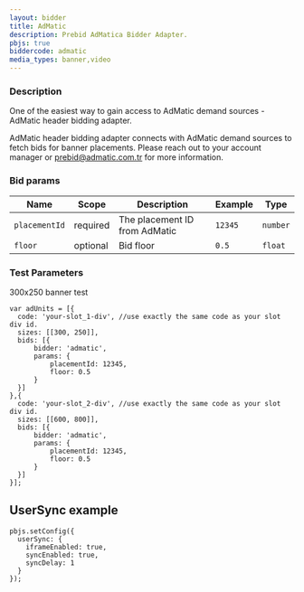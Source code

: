 ```yaml
---
layout: bidder
title: AdMatic
description: Prebid AdMatica Bidder Adapter.
pbjs: true
biddercode: admatic
media_types: banner,video
---
```


### Description

One of the easiest way to gain access to AdMatic demand sources  - AdMatic header bidding adapter.

AdMatic header bidding adapter connects with AdMatic demand sources to fetch bids for banner placements. Please reach out to your account manager or <prebid@admatic.com.tr> for more information.

### Bid params

| Name         | Scope    | Description                        | Example    | Type     |
|--------------|----------|------------------------------------|------------|----------|
| `placementId`  | required | The placement ID from AdMatic           | `12345`    | `number` |
| `floor`| optional | Bid floor         | `0.5` | `float` |

### Test Parameters

300x250 banner test
```
var adUnits = [{
  code: 'your-slot_1-div', //use exactly the same code as your slot div id.
  sizes: [[300, 250]],
  bids: [{
      bidder: 'admatic',
      params: { 
          placementId: 12345,
          floor: 0.5
      }
  }]
},{
  code: 'your-slot_2-div', //use exactly the same code as your slot div id.
  sizes: [[600, 800]],
  bids: [{
      bidder: 'admatic',
      params: { 
          placementId: 12345,
          floor: 0.5
      }
  }]
}];
```

## UserSync example

```
pbjs.setConfig({
  userSync: {
    iframeEnabled: true,
    syncEnabled: true,
    syncDelay: 1
  }
});
```

